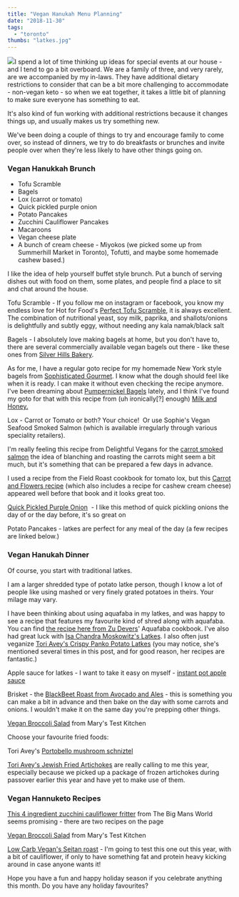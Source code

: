 ```yaml
---
title: "Vegan Hanukah Menu Planning"
date: "2018-11-30"
tags:
  - "toronto"
thumbs: "latkes.jpg"
---
```


![](images/latkes.jpg)I spend a lot of time thinking up ideas for special events at our house - and I tend to go a bit overboard. We are a family of three, and very rarely, are we accompanied by my in-laws. They have additional dietary restrictions to consider that can be a bit more challenging to accommodate - non-vegan keto - so when we eat together, it takes a little bit of planning to make sure everyone has something to eat.

It's also kind of fun working with additional restrictions because it changes things up, and usually makes us try something new.

We've been doing a couple of things to try and encourage family to come over, so instead of dinners, we try to do breakfasts or brunches and invite people over when they're less likely to have other things going on.

### Vegan Hanukkah Brunch

- Tofu Scramble
- Bagels
- Lox (carrot or tomato)
- Quick pickled purple onion
- Potato Pancakes
- Zucchini Cauliflower Pancakes
- Macaroons
- Vegan cheese plate
- A bunch of cream cheese - Miyokos (we picked some up from Summerhill Market in Toronto), Tofutti, and maybe some homemade cashew based.)

I like the idea of help yourself buffet style brunch. Put a bunch of serving dishes out with food on them, some plates, and people find a place to sit and chat around the house.

Tofu Scramble - If you follow me on instagram or facebook, you know my endless love for Hot for Food's [Perfect Tofu Scramble](https://hotforfoodblog.com/recipes/2014/7/11/the-perfect-tofu-scramble), it is always excellent. The combination of nutritional yeast, soy milk, paprika, and shallots/onions is delightfully and subtly eggy, without needing any kala namak/black salt

Bagels - I absolutely love making bagels at home, but you don't have to, there are several commercially available vegan bagels out there - like these ones from [Silver Hills Bakery](https://silverhillsbakery.ca/our-products/organic-everything-bagels/).

As for me, I have a regular goto recipe for my homemade New York style bagels from [Sophisticated Gourmet](http://www.sophisticatedgourmet.com/2009/10/new-york-style-bagel-recipe/). I know what the dough should feel like when it is ready. I can make it without even checking the recipe anymore. I've been dreaming about [Pumpernickel Bagels](http://milk-and.blogspot.com/2014/09/pumpernickel-bagels.html) lately, and I think I've found my goto for that with this recipe from (uh ironically\[?\] enough) [Milk and Honey.](http://milk-and.blogspot.com/2014/09/pumpernickel-bagels.html)

Lox - Carrot or Tomato or both? Your choice!  Or use Sophie's Vegan Seafood Smoked Salmon (which is available irregularly through various speciality retailers).

I'm really feeling this recipe from Delightful Vegans for the [carrot smoked salmon](https://delightfulvegans.com/recipe/vegan-smoked-salmon-carrot-lox/) the idea of blanching and roasting the carrots might seem a bit much, but it's something that can be prepared a few days in advance.

I used a recipe from the Field Roast cookbook for tomato lox, but this [Carrot and Flowers recipe](https://www.carrotsandflowers.com/vegan-ny-bagels-tomato-lox-recipe/) (which also includes a recipe for cashew cream cheese) appeared well before that book and it looks great too.

[Quick Pickled Purple Onion](https://www.chatelaine.com/recipe/vegetarian/quick-pickled-red-onions/)  - I like this method of quick pickling onions the day of or the day before, it's so great on

Potato Pancakes - latkes are perfect for any meal of the day (a few recipes are linked below.)

### Vegan Hanukah Dinner

Of course, you start with traditional latkes.

I am a larger shredded type of potato latke person, though I know a lot of people like using mashed or very finely grated potatoes in theirs. Your milage may vary.

I have been thinking about using aquafaba in my latkes, and was happy to see a recipe that features my favourite kind of shred along with aquafaba. You can find [the recipe here from Zu Devers](http://robinrobertson.com/latkes-aquafaba-zsu-dever/)' Aquafaba cookbook. I've also had great luck with [Isa Chandra Moskowitz's Latkes](http://www.isachandra.com/2007/12/happy-hannukah-eat-some-latkes-for-me/). I also often just veganize [Tori Avey's Crispy Panko Potato Latkes](https://toriavey.com/toris-kitchen/crispy-panko-potato-latkes/?highlight=panko) (you may notice, she's mentioned several times in this post, and for good reason, her recipes are fantastic.)

Apple sauce for latkes - I want to take it easy on myself - [instant pot apple sauce](https://tastesbetterfromscratch.com/instant-pot-applesauce/)

Brisket - the [BlackBeet Roast from Avocado and Ales](https://avocadosandales.com/2018/01/08/blackbeet-beef/) - this is something you can make a bit in advance and then bake on the day with some carrots and onions. I wouldn't make it on the same day you're prepping other things.

[Vegan Broccoli Salad](http://www.marystestkitchen.com/vegan-broccoli-salad-recipe/) from Mary's Test Kitchen

Choose your favourite fried foods:

Tori Avey's [Portobello mushroom schniztel](https://toriavey.com/toris-kitchen/portobello-mushroom-schnitzel/)

[Tori Avey's Jewish Fried Artichokes](https://toriavey.com/toris-kitchen/jewish-fried-artichokes/) are really calling to me this year, especially because we picked up a package of frozen artichokes during passover earlier this year and have yet to make use of them.

### Vegan Hannuketo Recipes

[This 4 ingredient zucchini cauliflower fritter](https://thebigmansworld.com/4-ingredient-zucchini-cauliflower-fritters-paleo-vegan/) from The Big Mans World seems promising - there are two recipes on the page

[Vegan Broccoli Salad](http://www.marystestkitchen.com/vegan-broccoli-salad-recipe/) from Mary's Test Kitchen

[Low Carb Vegan's Seitan roast](https://lowcarb-vegan.net/basic-low-carb-seitan/) \- I'm going to test this one out this year, with a bit of cauliflower, if only to have something fat and protein heavy kicking around in case anyone wants it!

Hope you have a fun and happy holiday season if you celebrate anything this month. Do you have any holiday favourites?
